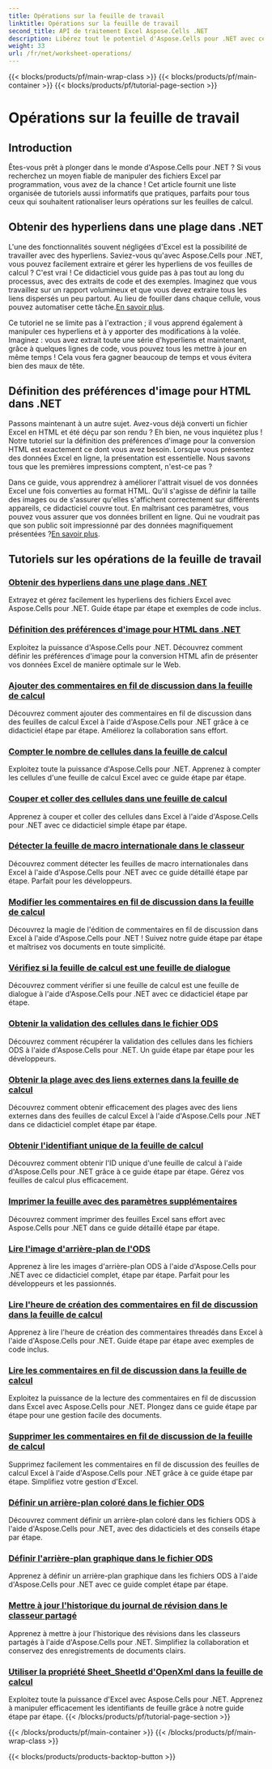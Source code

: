 ```yaml
---
title: Opérations sur la feuille de travail
linktitle: Opérations sur la feuille de travail
second_title: API de traitement Excel Aspose.Cells .NET
description: Libérez tout le potentiel d'Aspose.Cells pour .NET avec ces didacticiels pratiques couvrant les opérations de feuille de calcul et l'amélioration de vos fichiers Excel.
weight: 33
url: /fr/net/worksheet-operations/
---
```


{{< blocks/products/pf/main-wrap-class >}}
{{< blocks/products/pf/main-container >}}
{{< blocks/products/pf/tutorial-page-section >}}

# Opérations sur la feuille de travail

## Introduction

Êtes-vous prêt à plonger dans le monde d'Aspose.Cells pour .NET ? Si vous recherchez un moyen fiable de manipuler des fichiers Excel par programmation, vous avez de la chance ! Cet article fournit une liste organisée de tutoriels aussi informatifs que pratiques, parfaits pour tous ceux qui souhaitent rationaliser leurs opérations sur les feuilles de calcul.

## Obtenir des hyperliens dans une plage dans .NET

 L'une des fonctionnalités souvent négligées d'Excel est la possibilité de travailler avec des hyperliens. Saviez-vous qu'avec Aspose.Cells pour .NET, vous pouvez facilement extraire et gérer les hyperliens de vos feuilles de calcul ? C'est vrai ! Ce didacticiel vous guide pas à pas tout au long du processus, avec des extraits de code et des exemples. Imaginez que vous travaillez sur un rapport volumineux et que vous devez extraire tous les liens dispersés un peu partout. Au lieu de fouiller dans chaque cellule, vous pouvez automatiser cette tâche.[En savoir plus](./get-hyperlinks-in-a-range/).

Ce tutoriel ne se limite pas à l'extraction ; il vous apprend également à manipuler ces hyperliens et à y apporter des modifications à la volée. Imaginez : vous avez extrait toute une série d'hyperliens et maintenant, grâce à quelques lignes de code, vous pouvez tous les mettre à jour en même temps ! Cela vous fera gagner beaucoup de temps et vous évitera bien des maux de tête.

## Définition des préférences d'image pour HTML dans .NET

Passons maintenant à un autre sujet. Avez-vous déjà converti un fichier Excel en HTML et été déçu par son rendu ? Eh bien, ne vous inquiétez plus ! Notre tutoriel sur la définition des préférences d'image pour la conversion HTML est exactement ce dont vous avez besoin. Lorsque vous présentez des données Excel en ligne, la présentation est essentielle. Nous savons tous que les premières impressions comptent, n'est-ce pas ?

Dans ce guide, vous apprendrez à améliorer l'attrait visuel de vos données Excel une fois converties au format HTML. Qu'il s'agisse de définir la taille des images ou de s'assurer qu'elles s'affichent correctement sur différents appareils, ce didacticiel couvre tout. En maîtrisant ces paramètres, vous pouvez vous assurer que vos données brillent en ligne. Qui ne voudrait pas que son public soit impressionné par des données magnifiquement présentées ?[En savoir plus](./setting-image-preferences-for-html/).

## Tutoriels sur les opérations de la feuille de travail
### [Obtenir des hyperliens dans une plage dans .NET](./get-hyperlinks-in-a-range/)
Extrayez et gérez facilement les hyperliens des fichiers Excel avec Aspose.Cells pour .NET. Guide étape par étape et exemples de code inclus.
### [Définition des préférences d'image pour HTML dans .NET](./setting-image-preferences-for-html/)
Exploitez la puissance d'Aspose.Cells pour .NET. Découvrez comment définir les préférences d'image pour la conversion HTML afin de présenter vos données Excel de manière optimale sur le Web.
### [Ajouter des commentaires en fil de discussion dans la feuille de calcul](./add-threaded-comments/)
Découvrez comment ajouter des commentaires en fil de discussion dans des feuilles de calcul Excel à l'aide d'Aspose.Cells pour .NET grâce à ce didacticiel étape par étape. Améliorez la collaboration sans effort.
### [Compter le nombre de cellules dans la feuille de calcul](./count-cells/)
Exploitez toute la puissance d'Aspose.Cells pour .NET. Apprenez à compter les cellules d'une feuille de calcul Excel avec ce guide étape par étape.
### [Couper et coller des cellules dans une feuille de calcul](./cut-and-paste-cells/)
Apprenez à couper et coller des cellules dans Excel à l'aide d'Aspose.Cells pour .NET avec ce didacticiel simple étape par étape.
### [Détecter la feuille de macro internationale dans le classeur](./detect-international-macro-sheet/)
Découvrez comment détecter les feuilles de macro internationales dans Excel à l'aide d'Aspose.Cells pour .NET avec ce guide détaillé étape par étape. Parfait pour les développeurs.
### [Modifier les commentaires en fil de discussion dans la feuille de calcul](./edit-threaded-comments/)
Découvrez la magie de l'édition de commentaires en fil de discussion dans Excel à l'aide d'Aspose.Cells pour .NET ! Suivez notre guide étape par étape et maîtrisez vos documents en toute simplicité.
### [Vérifiez si la feuille de calcul est une feuille de dialogue](./check-dialog-sheet/)
Découvrez comment vérifier si une feuille de calcul est une feuille de dialogue à l'aide d'Aspose.Cells pour .NET avec ce didacticiel étape par étape.
### [Obtenir la validation des cellules dans le fichier ODS](./get-cell-validation-ods/)
Découvrez comment récupérer la validation des cellules dans les fichiers ODS à l'aide d'Aspose.Cells pour .NET. Un guide étape par étape pour les développeurs.
### [Obtenir la plage avec des liens externes dans la feuille de calcul](./get-range-with-external-links/)
Découvrez comment obtenir efficacement des plages avec des liens externes dans des feuilles de calcul Excel à l'aide d'Aspose.Cells pour .NET dans ce didacticiel complet étape par étape.
### [Obtenir l'identifiant unique de la feuille de calcul](./get-worksheet-id/)
Découvrez comment obtenir l'ID unique d'une feuille de calcul à l'aide d'Aspose.Cells pour .NET grâce à ce guide étape par étape. Gérez vos feuilles de calcul plus efficacement.
### [Imprimer la feuille avec des paramètres supplémentaires](./print-sheet-with-settings/)
Découvrez comment imprimer des feuilles Excel sans effort avec Aspose.Cells pour .NET dans ce guide détaillé étape par étape.
### [Lire l'image d'arrière-plan de l'ODS](./read-ods-background/)
Apprenez à lire les images d'arrière-plan ODS à l'aide d'Aspose.Cells pour .NET avec ce didacticiel complet, étape par étape. Parfait pour les développeurs et les passionnés.
### [Lire l'heure de création des commentaires en fil de discussion dans la feuille de calcul](./read-threaded-comment-created-time/)
Apprenez à lire l'heure de création des commentaires threadés dans Excel à l'aide d'Aspose.Cells pour .NET. Guide étape par étape avec exemples de code inclus.
### [Lire les commentaires en fil de discussion dans la feuille de calcul](./read-threaded-comments/)
Exploitez la puissance de la lecture des commentaires en fil de discussion dans Excel avec Aspose.Cells pour .NET. Plongez dans ce guide étape par étape pour une gestion facile des documents.
### [Supprimer les commentaires en fil de discussion de la feuille de calcul](./remove-threaded-comments/)
Supprimez facilement les commentaires en fil de discussion des feuilles de calcul Excel à l'aide d'Aspose.Cells pour .NET grâce à ce guide étape par étape. Simplifiez votre gestion d'Excel.
### [Définir un arrière-plan coloré dans le fichier ODS](./set-ods-colored-background/)
Découvrez comment définir un arrière-plan coloré dans les fichiers ODS à l'aide d'Aspose.Cells pour .NET, avec des didacticiels et des conseils étape par étape.
### [Définir l'arrière-plan graphique dans le fichier ODS](./set-ods-graphic-background/)
Apprenez à définir un arrière-plan graphique dans les fichiers ODS à l'aide d'Aspose.Cells pour .NET avec ce guide complet étape par étape.
### [Mettre à jour l'historique du journal de révision dans le classeur partagé](./update-revision-log-history/)
Apprenez à mettre à jour l'historique des révisions dans les classeurs partagés à l'aide d'Aspose.Cells pour .NET. Simplifiez la collaboration et conservez des enregistrements de documents clairs.
### [Utiliser la propriété Sheet_SheetId d'OpenXml dans la feuille de calcul](./utilize-sheet-sheetid-property/)
Exploitez toute la puissance d'Excel avec Aspose.Cells pour .NET. Apprenez à manipuler efficacement les identifiants de feuille grâce à notre guide étape par étape.
{{< /blocks/products/pf/tutorial-page-section >}}

{{< /blocks/products/pf/main-container >}}
{{< /blocks/products/pf/main-wrap-class >}}

{{< blocks/products/products-backtop-button >}}

